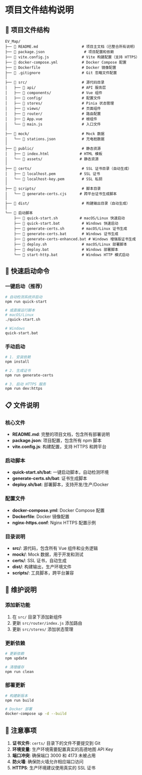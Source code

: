 # 项目文件结构说明

## 📁 项目文件结构

```
EV_Map/
├── 📄 README.md                    # 项目主文档（已整合所有说明）
├── 📄 package.json                  # 项目配置和依赖
├── 📄 vite.config.js               # Vite 构建配置（支持 HTTPS）
├── 📄 docker-compose.yml           # Docker Compose 配置
├── 📄 Dockerfile                   # Docker 镜像配置
├── 📄 .gitignore                   # Git 忽略文件配置
│
├── 📁 src/                         # 源代码目录
│   ├── 📁 api/                     # API 服务层
│   ├── 📁 components/              # Vue 组件
│   ├── 📁 config/                  # 配置文件
│   ├── 📁 stores/                  # Pinia 状态管理
│   ├── 📁 views/                   # 页面组件
│   ├── 📁 router/                  # 路由配置
│   ├── 📄 App.vue                  # 根组件
│   └── 📄 main.js                  # 入口文件
│
├── 📁 mock/                        # Mock 数据
│   └── 📄 stations.json            # 充电桩数据
│
├── 📁 public/                      # 静态资源
│   ├── 📄 index.html              # HTML 模板
│   └── 📁 assets/                 # 静态资源
│
├── 📁 certs/                       # SSL 证书目录（自动生成）
│   ├── 📄 localhost.pem           # SSL 证书
│   └── 📄 localhost-key.pem        # SSL 私钥
│
├── 📁 scripts/                     # 脚本目录
│   └── 📄 generate-certs.cjs      # 跨平台证书生成脚本
│
├── 📁 dist/                        # 构建输出目录（自动生成）
│
└── 🚀 启动脚本
    ├── 📄 quick-start.sh          # macOS/Linux 快速启动
    ├── 📄 quick-start.bat          # Windows 快速启动
    ├── 📄 generate-certs.sh        # macOS/Linux 证书生成
    ├── 📄 generate-certs.bat       # Windows 证书生成
    ├── 📄 generate-certs-enhanced.bat # Windows 增强版证书生成
    ├── 📄 deploy.sh                # macOS/Linux 部署脚本
    ├── 📄 deploy.bat               # Windows 部署脚本
    └── 📄 start-http.bat           # Windows HTTP 模式启动
```

## 🚀 快速启动命令

### 一键启动（推荐）
```bash
# 自动检测系统并启动
npm run quick-start

# 或直接运行脚本
# macOS/Linux
./quick-start.sh

# Windows
quick-start.bat
```

### 手动启动
```bash
# 1. 安装依赖
npm install

# 2. 生成证书
npm run generate-certs

# 3. 启动 HTTPS 服务
npm run dev:https
```

## 📋 文件说明

### 核心文件
- **README.md**: 完整的项目文档，包含所有部署说明
- **package.json**: 项目配置，包含所有 npm 脚本
- **vite.config.js**: 构建配置，支持 HTTPS 和跨平台

### 启动脚本
- **quick-start.sh/bat**: 一键启动脚本，自动检测环境
- **generate-certs.sh/bat**: 证书生成脚本
- **deploy.sh/bat**: 部署脚本，支持开发/生产/Docker

### 配置文件
- **docker-compose.yml**: Docker Compose 配置
- **Dockerfile**: Docker 镜像配置
- **nginx-https.conf**: Nginx HTTPS 配置示例

### 目录说明
- **src/**: 源代码，包含所有 Vue 组件和业务逻辑
- **mock/**: Mock 数据，用于开发和测试
- **certs/**: SSL 证书，自动生成
- **dist/**: 构建输出，生产环境文件
- **scripts/**: 工具脚本，跨平台兼容

## 🔧 维护说明

### 添加新功能
1. 在 `src/` 目录下添加新组件
2. 更新 `src/router/index.js` 添加路由
3. 更新 `src/stores/` 添加状态管理

### 更新依赖
```bash
# 更新依赖
npm update

# 清理缓存
npm run clean
```

### 部署更新
```bash
# 构建新版本
npm run build

# Docker 部署
docker-compose up -d --build
```

## 📝 注意事项

1. **证书文件**: `certs/` 目录下的文件不要提交到 Git
2. **环境变量**: 生产环境需要配置真实的高德地图 API Key
3. **端口冲突**: 确保端口 3000 和 4173 未被占用
4. **防火墙**: 确保防火墙允许相应端口访问
5. **HTTPS**: 生产环境建议使用真实的 SSL 证书
